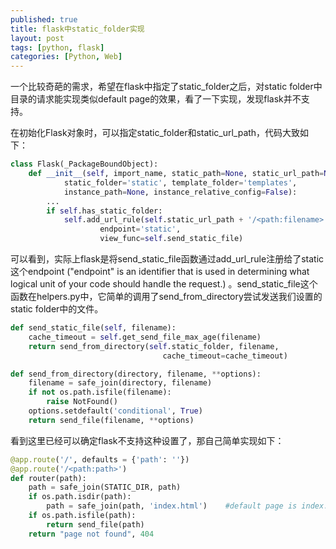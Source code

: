 ```yaml
---
published: true
title: flask中static_folder实现
layout: post
tags: [python, flask]
categories: [Python, Web]
---
```

一个比较奇葩的需求，希望在flask中指定了static_folder之后，对static folder中目录的请求能实现类似default page的效果，看了一下实现，发现flask并不支持。

在初始化Flask对象时，可以指定static_folder和static_url_path，代码大致如下：

```python
class Flask(_PackageBoundObject):
    def __init__(self, import_name, static_path=None, static_url_path=None,         
            static_folder='static', template_folder='templates',                    
            instance_path=None, instance_relative_config=False):                    
        ...
        if self.has_static_folder:                                                  
            self.add_url_rule(self.static_url_path + '/<path:filename>',            
                    endpoint='static',                                              
                    view_func=self.send_static_file)
```

可以看到，实际上flask是将send_static_file函数通过add_url_rule注册给了static这个endpoint ("endpoint" is an identifier that is used in determining what logical unit of your code should handle the request.) 。send_static_file这个函数在helpers.py中，它简单的调用了send_from_directory尝试发送我们设置的static folder中的文件。

```python
def send_static_file(self, filename):
    cache_timeout = self.get_send_file_max_age(filename)
    return send_from_directory(self.static_folder, filename,
                                  cache_timeout=cache_timeout)

def send_from_directory(directory, filename, **options):
    filename = safe_join(directory, filename)
    if not os.path.isfile(filename):
        raise NotFound()
    options.setdefault('conditional', True)
    return send_file(filename, **options)
```

看到这里已经可以确定flask不支持这种设置了，那自己简单实现如下：

```python
@app.route('/', defaults = {'path': ''})
@app.route('/<path:path>')
def router(path):
    path = safe_join(STATIC_DIR, path)
    if os.path.isdir(path):
        path = safe_join(path, 'index.html')    #default page is index.html
    if os.path.isfile(path):
        return send_file(path)
    return "page not found", 404 
```
